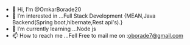 - 👋 Hi, I’m @OmkarBorade20
- 👀 I’m interested in ...Full Stack Development {MEAN,Java Backend(Spring boot,hibernate,Rest api's).}
- 🌱 I’m currently learning ...Node js
- 📫 How to reach me ...Fell Free to mail me on :oborade7@gmail.com

<!---
OmkarBorade20/OmkarBorade20 is a ✨ special ✨ repository because its `README.md` (this file) appears on your GitHub profile.
You can click the Preview link to take a look at your changes.
--->
